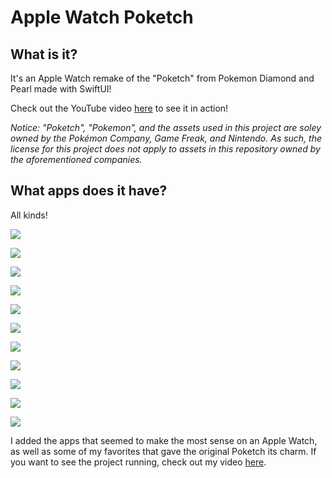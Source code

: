 # Apple Watch Poketch

## What is it?

It's an Apple Watch remake of the "Poketch" from Pokemon Diamond and Pearl made with SwiftUI!

Check out the YouTube video [here](https://www.youtube.com/watch?v=EW62MN3cy_k) to see it in action!

_Notice: "Poketch", "Pokemon", and the assets used in this project are soley owned by the Pokémon Company, Game Freak, and Nintendo. As such, the license for this project does not apply to assets in this repository owned by the aforementioned companies._

## What apps does it have?

All kinds!

![](/Resources/device-screenshots/simulator-screenshot-digital-watch.png)

![](/Resources/device-screenshots/simulator-screenshot-calculator.png)

![](/Resources/device-screenshots/simulator-screenshot-pedometer.png)

![](/Resources/device-screenshots/simulator-screenshot-dowsing-machine.png)

![](/Resources/device-screenshots/simulator-screenshot-counter.png)

![](/Resources/device-screenshots/simulator-screenshot-analog-watch.png)

![](/Resources/device-screenshots/simulator-screenshot-marking-map.png)

![](/Resources/device-screenshots/simulator-screenshot-coin-toss.png)

![](/Resources/device-screenshots/simulator-screenshot-move-tester.png)

![](/Resources/device-screenshots/simulator-screenshot-color-changer-green.png)

![](/Resources/device-screenshots/simulator-screenshot-color-changer-stopwatch.png)

I added the apps that seemed to make the most sense on an Apple Watch, as well as some of my favorites that gave the original Poketch its charm. If you want to see the project running, check out my video [here](https://www.youtube.com/watch?v=EW62MN3cy_k).
